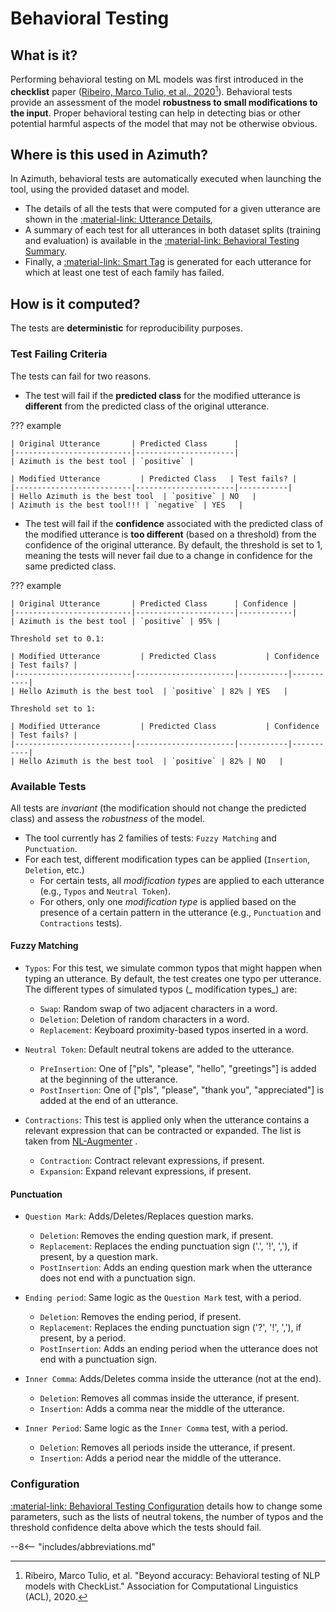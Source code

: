 # Behavioral Testing

## What is it?

Performing behavioral testing on ML models was first introduced in the **checklist** paper
([Ribeiro, Marco Tulio, et al., 2020](https://arxiv.org/abs/2005.04118)[^1]). Behavioral tests
provide an assessment of the model **robustness to small modifications to the input**. Proper
behavioral testing can help in detecting bias or other potential harmful aspects of the model that
may not be otherwise obvious.

## Where is this used in Azimuth?

In Azimuth, behavioral tests are automatically executed when launching the tool, using the provided
dataset and model.

* The details of all the tests that were computed for a given utterance are shown in the
  [:material-link: Utterance Details](../user-guide/exploration-space/utterance-details),
* A summary of each test for all utterances in both dataset splits (training and evaluation) is
  available in the
  [:material-link: Behavioral Testing Summary](../user-guide/behavioral-testing-summary.md).
* Finally, a [:material-link: Smart Tag](smart-tags.md) is generated for each utterance for which at
  least one test of each family has failed.

## How is it computed?

The tests are **deterministic** for reproducibility purposes.

### Test Failing Criteria

The tests can fail for two reasons.

* The test will fail if the **predicted class** for the modified utterance is **different** from the
  predicted class of the original utterance.

??? example

    | Original Utterance       | Predicted Class      |
    |--------------------------|----------------------|
    | Azimuth is the best tool | `positive` |

    | Modified Utterance         | Predicted Class   | Test fails? |
    |--------------------------|----------------------|-----------|
    | Hello Azimuth is the best tool  | `positive` | NO   |
    | Azimuth is the best tool!!! | `negative` | YES   |

* The test will fail if the **confidence** associated with the predicted class of the modified
  utterance is **too different** (based on a threshold) from the confidence of the original
  utterance. By default, the threshold is set to 1, meaning the tests will never fail due to a
  change in confidence for the same predicted class.

??? example

    | Original Utterance       | Predicted Class      | Confidence |
    |--------------------------|----------------------|------------|
    | Azimuth is the best tool | `positive` | 95% |

    Threshold set to 0.1:

    | Modified Utterance         | Predicted Class           | Confidence | Test fails? |
    |--------------------------|----------------------|-----------|-----------|
    | Hello Azimuth is the best tool  | `positive` | 82% | YES   |

    Threshold set to 1:

    | Modified Utterance         | Predicted Class           | Confidence | Test fails? |
    |--------------------------|----------------------|-----------|-----------|
    | Hello Azimuth is the best tool  | `positive` | 82% | NO   |

### Available Tests

All tests are _invariant_ (the modification should not change the predicted class) and assess the
_robustness_ of the model.

* The tool currently has 2 families of tests: `Fuzzy Matching` and `Punctuation`.
* For each test, different modification types can be applied (`Insertion`, `Deletion`, etc.)
    * For certain tests, all _modification types_ are applied to each utterance (e.g., `Typos` and
      `Neutral Token`).
    * For others, only one _modification type_ is applied based on the presence of a certain pattern
      in the utterance (e.g., `Punctuation` and `Contractions` tests).

#### Fuzzy Matching

* `Typos`: For this test, we simulate common typos that might happen when typing an utterance. By
  default, the test creates one typo per utterance. The different types of simulated typos (_
  modification types_) are:
    * `Swap`: Random swap of two adjacent characters in a word.
    * `Deletion`: Deletion of random characters in a word.
    * `Replacement`: Keyboard proximity-based typos inserted in a word.

* `Neutral Token`: Default neutral tokens are added to the utterance.
    * `PreInsertion`: One of ["pls", "please", "hello", "greetings"] is added at the beginning of
      the utterance.
    * `PostInsertion`: One of ["pls", "please", "thank you", "appreciated"] is added at the end of
      an utterance.

* `Contractions`: This test is applied only when the utterance contains a relevant expression that
  can be contracted or expanded. The list is taken from
  [NL-Augmenter](https://github.com/GEM-benchmark/NL-Augmenter/blob/main/transformations/contraction_expansions/transformation.py)
  .
    * `Contraction`: Contract relevant expressions, if present.
    * `Expansion`: Expand relevant expressions, if present.

#### Punctuation

* `Question Mark`: Adds/Deletes/Replaces question marks.
    * `Deletion`: Removes the ending question mark, if present.
    * `Replacement`: Replaces the ending punctuation sign ('.', '!', ','), if present, by a question
      mark.
    * `PostInsertion`: Adds an ending question mark when the utterance does not end with a
      punctuation sign.

* `Ending period`: Same logic as the `Question Mark` test, with a period.
    * `Deletion`: Removes the ending period, if present.
    * `Replacement`: Replaces the ending punctuation sign ('?', '!', ','), if present, by a period.
    * `PostInsertion`: Adds an ending period when the utterance does not end with a punctuation
      sign.

* `Inner Comma`: Adds/Deletes comma inside the utterance (not at the end).
    * `Deletion`: Removes all commas inside the utterance, if present.
    * `Insertion`: Adds a comma near the middle of the utterance.

* `Inner Period`: Same logic as the `Inner Comma` test, with a period.
    * `Deletion`: Removes all periods inside the utterance, if present.
    * `Insertion`: Adds a period near the middle of the utterance.

### Configuration

[:material-link: Behavioral Testing Configuration](../reference/configuration/behavioral_testing.md)
details how to change some parameters, such as the lists of neutral tokens, the number of typos and
the threshold confidence delta above which the tests should fail.

[^1]: Ribeiro, Marco Tulio, et al. "Beyond accuracy: Behavioral testing of NLP models with
CheckList." Association for Computational Linguistics (ACL), 2020.

--8<-- "includes/abbreviations.md"
